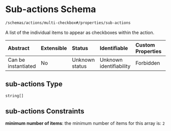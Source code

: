 # Sub-actions Schema

```txt
/schemas/actions/multi-checkbox#/properties/sub-actions
```

A list of the individual items to appear as checkboxes within the action.

| Abstract            | Extensible | Status         | Identifiable            | Custom Properties | Additional Properties | Access Restrictions | Defined In                                                                                                            |
| :------------------ | :--------- | :------------- | :---------------------- | :---------------- | :-------------------- | :------------------ | :-------------------------------------------------------------------------------------------------------------------- |
| Can be instantiated | No         | Unknown status | Unknown identifiability | Forbidden         | Allowed               | none                | [multi-checkbox.schema.json\*](../../app/workflows/schemas/actions/multi-checkbox.schema.json "open original schema") |

## sub-actions Type

`string[]`

## sub-actions Constraints

**minimum number of items**: the minimum number of items for this array is: `2`
